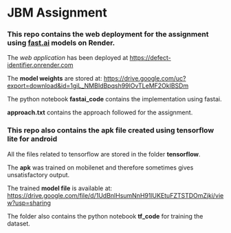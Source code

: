 # JBM Assignment

### This repo contains the web deployment for the assignment using [fast.ai](https://github.com/fastai/fastai) models on Render.

The *web application* has been deployed at https://defect-identifier.onrender.com

The **model weights** are stored at: https://drive.google.com/uc?export=download&id=1giL_NMBIdBpqsh99lOvTLeMF2OklBSDm

The python notebook **fastai_code** contains the implementation using fastai.

**approach.txt** contains the approach followed for the assignment.

###  This repo also contains the apk file created using tensorflow lite for android

All the files related to tensorflow are stored in the folder **tensorflow**.

The **apk** was trained on mobilenet and therefore sometimes gives unsatisfactory output.

The trained **model file** is available at: https://drive.google.com/file/d/1UdBnlHsumNnH91lUKEtuFZTSTDOmZjki/view?usp=sharing

The folder also contains the python notebook **tf_code** for training the dataset.
